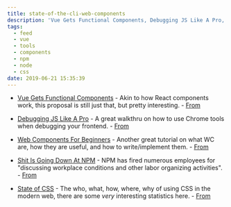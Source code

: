 ```yaml
---
title: state-of-the-cli-web-components
description: 'Vue Gets Functional Components, Debugging JS Like A Pro, Web Components For Beginners, Shit Is Going Down At NPM, State of CSS'
tags:
  - feed
  - vue
  - tools
  - components
  - npm
  - node
  - css
date: 2019-06-21 15:35:39
---
```


- [Vue Gets Functional Components](https://github.com/vuejs/rfcs/blob/function-apis/active-rfcs/0000-function-api.md) - Akin to how React components work, this proposal is still just that, but pretty interesting. - [From](https://javascriptweekly.com/)

- [Debugging JS Like A Pro](https://blog.bitsrc.io/debugging-javascript-like-a-pro-a2e0f6c53c2e) - A great walkthru on how to use Chrome tools when debugging your frontend. - [From](https://javascriptweekly.com/)

- [Web Components For Beginners](https://www.robinwieruch.de/web-components-tutorial/) - Another great tutorial on what WC are, how they are useful, and how to write/implement them. - [From](https://javascriptweekly.com/)

- [Shit Is Going Down At NPM](https://gist.github.com/aeschright/8ed09cbc2a4aee00fcb4ad35086d76a6) - NPM has fired numerous employees for "discussing workplace conditions and other labor organizing activities". - [From](https://nodeweekly.com)

- [State of CSS](https://2019.stateofcss.com/) - The who, what, how, where, why of using CSS in the modern web, there are some _very_ interesting statistics here. - [From](https://frontendfoc.us/)
